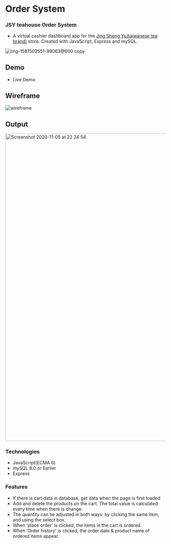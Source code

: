 # Order System

### JSY teahouse Order System
- A virtual cashier dashboard app for the <a href="https://www.jsy-tea.com/categories/view-all-products" target="_blank">Jing Sheng Yu(taiwanese tea brand)</a> store.
Created with JavaScript, Express and mySQL.

![img-1581502551-99063@600 copy](https://user-images.githubusercontent.com/62843726/98331613-44406a00-2040-11eb-9c1d-70ba833fcdfe.jpg)


## Demo
- Live Demo 

## Wireframe
![wireframe](https://user-images.githubusercontent.com/62843726/98247090-83c27400-1fb6-11eb-90ef-9431fe62715b.png)

## Output
<img width="963" alt="Screenshot 2020-11-05 at 22 24 54" src="https://user-images.githubusercontent.com/62843726/98246556-cfc0e900-1fb5-11eb-96e1-5ba705caca75.png">


### Technologies
- JavaScript(ECMA 6)
- mySQL 8.0 or Earlier 
- Express

### Features

- If there is cart data in database, get data when the page is first loaded 
- Add and delete the products on the cart. The total value is calculated every time when there is change.
- The quantity can be adjusted in both ways: by clicking the same item, and using the select box.   
- When ‘place order’ is clicked, the items in the cart is ordered. 
- When ‘Order history’ is clicked, the order date & product name of ordered items appear.
